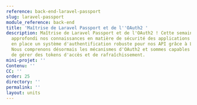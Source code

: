 ```yaml
---
reference: back-end-laravel-passport
slug: laravel-passport
module_reference: back-end
title: 'Maîtrise de Laravel Passport et de l''OAuth2 '
description: Maîtrise de Laravel Passport et de l'OAuth2 ! Cette semaine, nous avons
  approfondi nos connaissances en matière de sécurité des applications en mettant
  en place un système d'authentification robuste pour nos API grâce à Laravel Passport.
  Nous comprenons désormais les mécanismes d'OAuth2 et sommes capables de créer et
  de gérer des tokens d'accès et de rafraîchissement.
mini-projet: ''
Contenu: ''
CC: ''
order: 25
directory: ''
permalink: ''
layout: units
---
```


